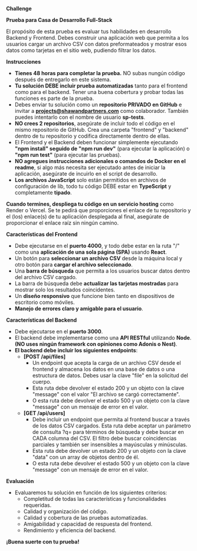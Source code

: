 **Challenge**

**Prueba para Casa de Desarrollo Full-Stack**

El propósito de esta prueba es evaluar tus habilidades en desarrollo Backend y Frontend. Debes construir una aplicación web que permita a los usuarios cargar un archivo CSV con datos preformateados y mostrar esos datos como tarjetas en el sitio web, pudiendo filtrar los datos.

**Instrucciones**

- **Tienes 48 horas para completar la prueba.** NO subas nungún código después de entregarlo en este sistema.
- **Tu solución DEBE incluir prueba automatizadas** tanto para el frontend como para el backend. Tener una buena cobertura y probar todas las funciones es parte de la prueba.
- Debes enviar tu solución como un **repositorio PRIVADO en GitHub** e invitar a **projects@shawandpartners.com** como colaborador. También puedes intentarlo con el nombre de usuario **sp-tests**.
- **NO crees 2 repositorios**, asegúrate de incluir todo el código en el mismo repositorio de GitHub. Crea una carpeta "frontend" y "backend" dentro de tu repositorio y codifica directamente dentro de ellas.
- El Frontend y el Backend deben funcionar simplemente ejecutando **"npm install" seguido de "npm run dev"** (para ejecutar la aplicación) o **"npm run test"** (para ejecutar las pruebas).
- **NO agregues instrucciones adicionales o comandos de Docker en el readme**, si algo más necesita ser ejecutado antes de iniciar la aplicación, asegúrate de incuirlo en el script de desarrollo.
- **Los archivos JavaScript** solo están permitidos en archivos de configuración de lib, todo tu código DEBE estar en **TypeScript** y completamente **tipado**.

**Cuando termines, despliega tu código en un servicio hosting** como Render o Vercel. Se te pedirá que proporciones el enlace de tu repositorio y el (los) enlace(s) de tu aplicación desplegada al final, asegúrate de proporcionar el enlace raíz sin ningún camino.

**Características del Frontend**
- Debe ejecutarse en el **puerto 4000**, y todo debe estar en la ruta "/" como una **aplicación de una sola página (SPA)** usando **React**.
- Un botón para **seleccionar un archivo CSV** desde la máquina local y otro botón para **cargar el archivo seleccionado**.
- Una **barra de búsqueda** que permita a los usuarios buscar datos dentro del archivo CSV cargado.
- La barra de búsqueda debe **actualizar las tarjetas mostradas** para mostrar solo los resultados coincidentes.
- Un **diseño responsivo** que funcione bien tanto en dispositivos de escritorio como móviles.
- **Manejo de errores claro y amigable para el usuario**.

**Características del Backend**
- Debe ejecutarse en el **puerto 3000**.
- El backend debe implementarse como una **API RESTful** utilizando **Node**. **(NO uses ningún framework con opiniones como Adonis o Nest)**.
- **El backend debe incluir los siguientes endpoints**:
    - **[POST /api/files]**
        - Un endpoint que acepta la carga de un archivo CSV desde el frontend y almacena los datos en una base de datos o una estructura de datos. Debes usar la clave "file" en la solicitud del cuerpo.
        - Esta ruta debe devolver el estado 200 y un objeto con la clave "message" con el valor "El archivo se cargó correctamente".
        - O esta ruta debe devolver el estado 500 y un objeto con la clave "message" con un mensaje de error en el valor.
    - **[GET /api/users]**
        - Debe incluir un endpoint que permita al frontend buscar a través de los datos CSV cargados. Esta ruta debe aceptar un parámetro de consulta ?q= para términos de búsqueda y debe buscar en CADA columna del CSV. El filtro debe buscar coincidencias parciales y también ser insensibles a mayúsculas y minúsculas.
        - Esta ruta debe devolver un estado 200 y un objeto con la clave "data" con un array de objetos dentro de él.
        - O esta ruta debe devolver el estado 500 y un objeto con la clave "message" con un mensaje de error en el valor.

**Evaluación**
- Evaluaremos tu solución en función de los siguientes criterios:
    - Completitud de todas las características y funcionalidades requeridas.
    - Calidad y organización del código.
    - Calidad y cobertura de las pruebas automatizadas.
    - Amigabilidad y capacidad de respuesta del frontend.
    - Rendimiento y eficiencia del backend.

**¡Buena suerte con tu prueba!**
